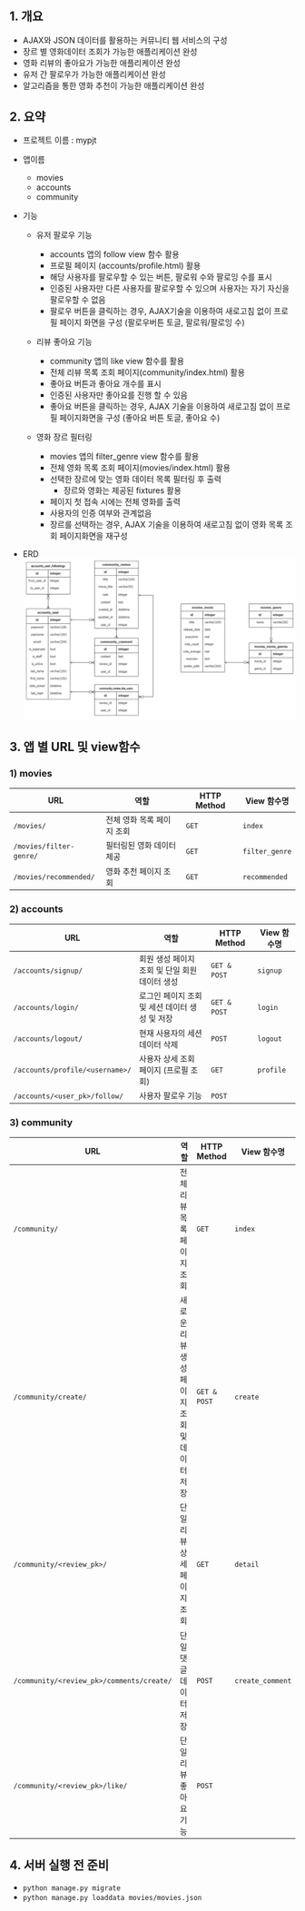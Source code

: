 # 

## 1. 개요
- AJAX와 JSON 데이터를 활용하는 커뮤니티 웹 서비스의 구성
- 장르 별 영화데이터 조회가 가능한 애플리케이션 완성
- 영화 리뷰의 좋아요가 가능한 애플리케이션 완성
- 유저 간 팔로우가 가능한 애플리케이션 완성
- 알고리즘을 통한 영화 추천이 가능한 애플리케이션 완성


## 2. 요약
- 프로젝트 이름 : mypjt
- 앱이름
  - movies
  - accounts
  - community
- 기능
  - 유저 팔로우 기능
    - accounts 앱의 follow view 함수 활용
    - 프로필 페이지 (accounts/profile.html) 활용
    - 해당 사용자를 팔로우할 수 있는 버튼, 팔로워 수와 팔로잉 수를 표시
    - 인증된 사용자만 다른 사용자를 팔로우할 수 있으며 사용자는 자기 자신을 팔로우할 수 없음
    - 팔로우 버튼을 클릭하는 경우, AJAX기술을 이용하여 새로고침 없이 프로필 페이지 화면을 구성 (팔로우버튼 토글, 팔로워/팔로잉 수)

  - 리뷰 좋아요 기능
    -  community 앱의 like view 함수를 활용
    -  전체 리뷰 목록 조회 페이지(community/index.html) 활용
    -  좋아요 버튼과 좋아요 개수를 표시
    -  인증된 사용자만 좋아요를 진행 할 수 있음
    -  좋아요 버튼을 클릭하는 경우, AJAX 기술을 이용하여 새로고침 없이 프로필 페이지화면을 구성 (좋아요 버튼 토글, 좋아요 수)

  - 영화 장르 필터링
    -  movies 앱의 filter_genre view 함수를 활용
    -  전체 영화 목록 조회 페이지(movies/index.html) 활용
    -  선택한 장르에 맞는 영화 데이터 목록 필터링 후 출력
       -  장르와 영화는 제공된 fixtures 활용
    -  페이지 첫 접속 시에는 전체 영화를 출력
    -  사용자의 인증 여부와 관계없음
    -  장르를 선택하는 경우, AJAX 기술을 이용하여 새로고침 없이 영화 목록 조회 페이지화면을 재구성
 
 - ERD 
  <br> ![alt text](image.png) 

## 3. 앱 별 URL 및 view함수
### 1) movies
  | **URL**                   | **역할**                        | **HTTP Method** | **View 함수명**   |
  |---------------------------|--------------------------------|-----------------|------------------|
  | `/movies/`                | 전체 영화 목록 페이지 조회        | `GET`           | `index`          |
  | `/movies/filter-genre/`   | 필터링된 영화 데이터 제공         | `GET`           | `filter_genre`   |
  | `/movies/recommended/`    | 영화 추천 페이지 조회             | `GET`           | `recommended`    |
### 2) accounts
  | **URL**                        | **역할**                                           | **HTTP Method** | **View 함수명** |
  |--------------------------------|----------------------------------------------------|-----------------|-----------------|
  | `/accounts/signup/`            | 회원 생성 페이지 조회 및 단일 회원 데이터 생성        | `GET & POST`    | `signup`        |
  | `/accounts/login/`             | 로그인 페이지 조회 및 세션 데이터 생성 및 저장        | `GET & POST`    | `login`         |
  | `/accounts/logout/`            | 현재 사용자의 세션 데이터 삭제                       | `POST`          | `logout`        |
  | `/accounts/profile/<username>/`| 사용자 상세 조회 페이지 (프로필 조회)                | `GET`           | `profile`       |
  | `/accounts/<user_pk>/follow/`  | 사용자 팔로우 기능                                  | `POST`          |    |
### 3) community
  | **URL**                                     | **역할**                             | **HTTP Method** | **View 함수명**     |
  |---------------------------------------------|--------------------------------------|-----------------|---------------------|
  | `/community/`                               | 전체 리뷰 목록 페이지 조회             | `GET`           | `index`             |
  | `/community/create/`                        | 새로운 리뷰 생성 페이지 조회 및 데이터 저장 | `GET & POST`    | `create`            |
  | `/community/<review_pk>/`                   | 단일 리뷰 상세 페이지 조회             | `GET`           | `detail`            |
  | `/community/<review_pk>/comments/create/`   | 단일 댓글 데이터 저장                 | `POST`          | `create_comment`    |
  | `/community/<review_pk>/like/`              | 단일 리뷰 좋아요 기능                 | `POST`          |    |


## 4. 서버 실행 전 준비
- `python manage.py migrate`
- `python manage.py loaddata movies/movies.json`